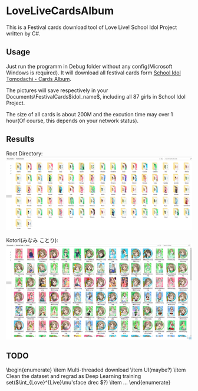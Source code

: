 # LoveLiveCardsAlbum
This is a Festival cards download tool of Love Live! School Idol Project written by C\#.

## Usage

Just run the programm in Debug folder without any config(Microsoft Windows is required). It will download all festival cards form [School Idol Tomodachi - Cards Album](http://schoolido.lu/cards/).

The pictures will save respectively in your Documents\FestivalCards\$idol_name$, including all 87 girls in School Idol Project.

The size of all cards is about 200M and the excution time may over 1 hour(Of course, this depends on your network status).

## Results

Root Directory:
![result](https://raw.githubusercontent.com/inlmouse/LoveLiveCardsAlbum/master/FestivalCards/bin/Debug/pics/root.png)

Kotori(みなみ ことり):
![result](https://raw.githubusercontent.com/inlmouse/LoveLiveCardsAlbum/master/FestivalCards/bin/Debug/pics/Kotori.png)

## TODO

\begin{enumerate}
    \item Multi-threaded download
    \item UI(maybe?)
    \item Clean the dataset and regrad as Deep Learning training set($\int_{Love}^{Live}\mu'sface drec $?)
    \item ...
\end{enumerate}
